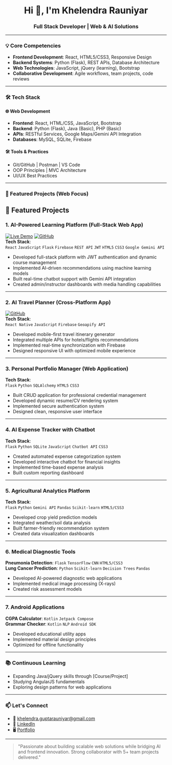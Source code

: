 <h1 align="center">Hi 👋, I'm Khelendra Rauniyar</h1>
<h3 align="center">Full Stack Developer | Web & AI Solutions</h3>

---

### 💡 Core Competencies
- **Frontend Development**: React, HTML5/CSS3, Responsive Design
- **Backend Systems**: Python (Flask), REST APIs, Database Architecture
- **Web Technologies**: JavaScript, jQuery (learning), Bootstrap
- **Collaborative Development**: Agile workflows, team projects, code reviews

---

### 🛠️ Tech Stack

#### 🌐 Web Development
- **Frontend**: React, HTML/CSS, JavaScript, Bootstrap
- **Backend**: Python (Flask), Java (Basic), PHP (Basic)
- **APIs**: RESTful Services, Google Maps/Gemini API Integration
- **Databases**: MySQL, SQLite, Firebase

#### 🛠️ Tools & Practices
- Git/GitHub | Postman | VS Code 
- OOP Principles | MVC Architecture
- UI/UX Best Practices

---

### 🚀 Featured Projects (Web Focus)

## 🚀 Featured Projects

### 1. AI-Powered Learning Platform (Full-Stack Web App)
[![Live Demo](https://img.shields.io/badge/Demo-Live-green)]() [![GitHub](https://img.shields.io/badge/Code-GitHub-blue)]()  
**Tech Stack**:  
`React` `JavaScript` `Flask` `Firebase` `REST API` `JWT` `HTML5` `CSS3` `Google Gemini API`  
- Developed full-stack platform with JWT authentication and dynamic course management
- Implemented AI-driven recommendations using machine learning models
- Built real-time chatbot support with Gemini API integration
- Created admin/instructor dashboards with media handling capabilities

---

### 2. AI Travel Planner (Cross-Platform App)
[![GitHub](https://img.shields.io/badge/Code-GitHub-blue)]()  
**Tech Stack**:  
`React Native` `JavaScript` `Firebase` `Geoapify API`   
- Developed mobile-first travel itinerary generator
- Integrated multiple APIs for hotels/flights recommendations
- Implemented real-time synchronization with Firebase
- Designed responsive UI with optimized mobile experience

---

### 3. Personal Portfolio Manager (Web Application)
**Tech Stack**:  
`Flask` `Python` `SQLAlchemy` `HTML5` `CSS3`
- Built CRUD application for professional credential management
- Developed dynamic resume/CV rendering system
- Implemented secure authentication system
- Designed clean, responsive user interface

---

### 4. AI Expense Tracker with Chatbot
**Tech Stack**:  
`Flask` `Python` `SQLite` `JavaScript` `Chatbot API` `CSS3`  
- Created automated expense categorization system
- Developed interactive chatbot for financial insights
- Implemented time-based expense analysis
- Built custom reporting dashboard

---

### 5. Agricultural Analytics Platform
**Tech Stack**:  
`Flask` `Python` `Gemini API` `Pandas` `Scikit-learn` `HTML5/CSS3`  
- Developed crop yield prediction models
- Integrated weather/soil data analysis
- Built farmer-friendly recommendation system
- Created data visualization dashboards

---

### 6. Medical Diagnostic Tools
**Pneumonia Detection**: `Flask` `TensorFlow` `CNN` `HTML5/CSS3`  
**Lung Cancer Prediction**: `Python` `Scikit-learn` `Decision Trees` `Pandas`  
- Developed AI-powered diagnostic web applications
- Implemented medical image processing (X-rays)
- Created risk assessment models

---

### 7. Android Applications
**CGPA Calculator**: `Kotlin` `Jetpack Compose`   
**Grammar Checker**: `Kotlin` `NLP` `Android SDK`  
- Developed educational utility apps
- Implemented material design principles
- Optimized for offline functionality

---

### 📚 Continuous Learning
- Expanding Java/jQuery skills through [Course/Project]
- Studying AngularJS fundamentals
- Exploring design patterns for web applications

---

### 📫 Let's Connect
- 📧 [khelendra.guptarauniyar@gmail.com](mailto:khelendra.guptarauniyar@gmail.com)
- 💼 [LinkedIn](https://www.linkedin.com/in/khelendra-rauniyar-4a0424257/)
- 🖥️ [Portfolio](https://github.com/Khelendrarauniyar)

---

> "Passionate about building scalable web solutions while bridging AI and frontend innovation. Strong collaborator with 5+ team projects delivered."
